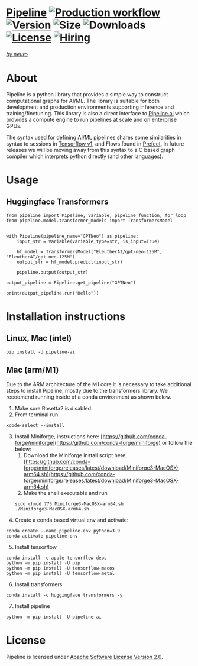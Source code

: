 # [Pipeline](https://pipeline.ai) [![Production workflow](https://github.com/neuro-ai-dev/pipeline/actions/workflows/prod-wf.yml/badge.svg?branch=main)](https://github.com/neuro-ai-dev/pipeline/actions/workflows/prod-wf.yml) [![Version](https://img.shields.io/pypi/v/pipeline-ai)](https://pypi.org/project/pipeline-ai) ![Size](https://img.shields.io/github/repo-size/neuro-ai-dev/pipeline) ![Downloads](https://img.shields.io/pypi/dm/pipeline-ai) [![License](https://img.shields.io/crates/l/ap)](https://www.apache.org/licenses/LICENSE-2.0) [![Hiring](https://img.shields.io/badge/hiring-apply%20here-brightgreen)](https://jobs.lever.co/Neuro)

[_by neuro_](https://getneuro.ai)

# About

Pipeline is a python library that provides a simple way to construct computational graphs for AI/ML. The library is suitable for both development and production environments supporting inference and training/finetuning. This library is also a direct interface to [Pipeline.ai](https://pipeline.ai) which provides a compute engine to run pipelines at scale and on enterprise GPUs.

The syntax used for defining AI/ML pipelines shares some similarities in syntax to sessions in [Tensorflow v1](https://www.tensorflow.org/api_docs/python/tf/compat/v1/InteractiveSession), and Flows found in [Prefect](https://github.com/PrefectHQ/prefect). In future releases we will be moving away from this syntax to a C based graph compiler which interprets python directly (and other languages).

# Usage

## Huggingface Transformers

```
from pipeline import Pipeline, Variable, pipeline_function, for_loop
from pipeline.model.transformer_models import TransformersModel


with Pipeline(pipeline_name="GPTNeo") as pipeline:
    input_str = Variable(variable_type=str, is_input=True)

    hf_model = TransformersModel("EleutherAI/gpt-neo-125M", "EleutherAI/gpt-neo-125M")
    output_str = hf_model.predict(input_str)

    pipeline.output(output_str)

output_pipeline = Pipeline.get_pipeline("GPTNeo")

print(output_pipeline.run("Hello"))
```

# Installation instructions

## Linux, Mac (intel)

```
pip install -U pipeline-ai
```

## Mac (arm/M1)

Due to the ARM architecture of the M1 core it is necessary to take additional steps to install Pipeline, mostly due to the transformers library. We recoomend running inside of a conda environment as shown below.

1. Make sure Rosetta2 is disabled.
2. From terminal run:

```
xcode-select --install
```

3. Install Miniforge, instructions here: [https://github.com/conda-forge/miniforge](https://github.com/conda-forge/miniforge) or follow the below:
   1. Download the Miniforge install script here: [https://github.com/conda-forge/miniforge/releases/latest/download/Miniforge3-MacOSX-arm64.sh](https://github.com/conda-forge/miniforge/releases/latest/download/Miniforge3-MacOSX-arm64.sh)
   2. Make the shell executable and run
   ```
   sudo chmod 775 Miniforge3-MacOSX-arm64.sh
   ./Miniforge3-MacOSX-arm64.sh
   ```
4. Create a conda based virtual env and activate:

```
conda create --name pipeline-env python=3.9
conda activate pipeline-env
```

5. Install tensorflow

```
conda install -c apple tensorflow-deps
python -m pip install -U pip
python -m pip install -U tensorflow-macos
python -m pip install -U tensorflow-metal
```

6. Install transformers

```
conda install -c huggingface transformers -y
```

7. Install pipeline

```
python -m pip install -U pipeline-ai
```

# License

Pipeline is licensed under [Apache Software License Version 2.0](https://www.apache.org/licenses/LICENSE-2.0).
